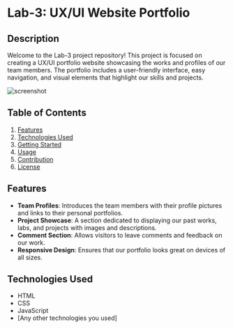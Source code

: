 # Lab-3: UX/UI Website Portfolio

## Description
Welcome to the Lab-3 project repository! This project is focused on creating a UX/UI portfolio website showcasing the works and profiles of our team members. The portfolio includes a user-friendly interface, easy navigation, and visual elements that highlight our skills and projects.

![screenshot](path-to-your-screenshot.png)

## Table of Contents
1. [Features](#features)
2. [Technologies Used](#technologies-used)
3. [Getting Started](#getting-started)
4. [Usage](#usage)
5. [Contribution](#contribution)
6. [License](#license)

## Features
- **Team Profiles**: Introduces the team members with their profile pictures and links to their personal portfolios.
- **Project Showcase**: A section dedicated to displaying our past works, labs, and projects with images and descriptions.
- **Comment Section**: Allows visitors to leave comments and feedback on our work.
- **Responsive Design**: Ensures that our portfolio looks great on devices of all sizes.

## Technologies Used
- HTML
- CSS
- JavaScript
- [Any other technologies you used]
